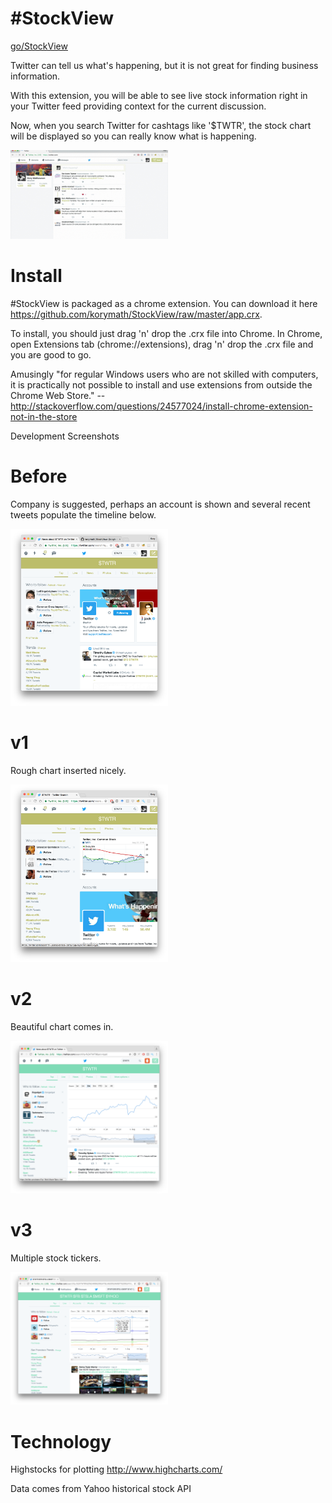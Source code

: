 # \#StockView

[go/StockView](http://go/stockview)

Twitter can tell us what's happening, but it is not great for finding business information.

With this extension, you will be able to see live stock information right in your Twitter feed providing context for the current discussion.

Now, when you search Twitter for cashtags like '$TWTR', the stock chart will be displayed so you can really know what is happening.

<img src="app/images/demo-vid.gif" width="50%">

# Install

\#StockView is packaged as a chrome extension. You can download it here https://github.com/korymath/StockView/raw/master/app.crx.

To install, you should just drag 'n' drop the .crx file into Chrome.
In Chrome, open Extensions tab (chrome://extensions), drag 'n' drop the .crx file and you are good to go.

Amusingly "for regular Windows users who are not skilled with computers, it is practically not possible to install and use extensions from outside the Chrome Web Store." -- http://stackoverflow.com/questions/24577024/install-chrome-extension-not-in-the-store

Development Screenshots

Before
==========
Company is suggested, perhaps an account is shown and several recent tweets populate the timeline below.

<img src="app/images/before.png" width="50%">

v1
==========
Rough chart inserted nicely.

<img src="app/images/v1.png" width="50%">

v2
==========
Beautiful chart comes in.

<img src="app/images/v3.png" width="50%">

v3
==========
Multiple stock tickers.

<img src="app/images/v4.png" width="50%">

# Technology 

Highstocks for plotting http://www.highcharts.com/

Data comes from Yahoo historical stock API
